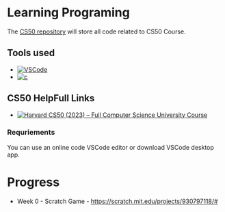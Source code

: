 # Learning Programing

The [CS50 repository][CS50-repository-url] will store all code related to CS50 Course.

## Tools used

* [![VSCode][vscode-img]][vscode-url]
* [![c][c-img]][c-url]

## CS50 HelpFull Links

* [![Harvard CS50 (2023) – Full Computer Science University Course][cs50-youtube-img]][cs50-youtube-url]


### Requriements

You can use an online code VSCode editor or download VSCode desktop app.

# Progress

* Week 0 - Scratch Game - https://scratch.mit.edu/projects/930797118/#

<!-- MARKDOWN LINKS & IMAGES -->

[ansible-servermanagement-repository-url]: https://github.com/akphero/ansible
[CS50-repository-url]: https://github.com/akphero/CS50
[vscode-img]: https://img.shields.io/badge/vscode-000000?style=for-the-badge&logo=vscode
[vscode-url]: https://code.visualstudio.com/
[c-img]: https://img.shields.io/badge/c-000000?style=for-the-badge&logo=c
[c-url]: https://code.visualstudio.com/docs/languages/cpp
[cs50-youtube-img]: https://img.shields.io/badge/youtube-000000?style=for-the-badge&logo=youtube
[cs50-youtube-url]: https://www.youtube.com/watch?v=LfaMVlDaQ24&t=527s
[how-to-set-up-ssh-key-guide-url]: https://git-scm.com/book/en/v2/Git-on-the-Server-Generating-Your-SSH-Public-Key
[linked-in-url]: https://www.linkedin.com/in/aleksandrkarnafel/